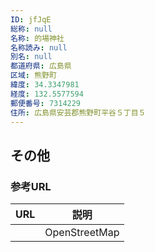 ```yaml
---
ID: jfJqE
総称: null
名称: 的場神社
名称読み: null
別名: null
都道府県: 広島県
区域: 熊野町
緯度: 34.3347981
経度: 132.5577594
郵便番号: 7314229
住所: 広島県安芸郡熊野町平谷５丁目５
---
```


## その他

### 参考URL

| URL | 説明          |
| --- | ------------- |
|     | OpenStreetMap |
